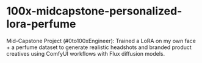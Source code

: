 # 100x-midcapstone-personalized-lora-perfume
Mid-Capstone Project (#0to100xEngineer): Trained a LoRA on my own face + a perfume dataset to generate realistic headshots and branded product creatives using ComfyUI workflows with Flux diffusion models.
